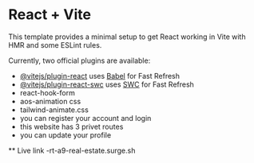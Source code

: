 # React + Vite

This template provides a minimal setup to get React working in Vite with HMR and some ESLint rules.

Currently, two official plugins are available:

- [@vitejs/plugin-react](https://github.com/vitejs/vite-plugin-react/blob/main/packages/plugin-react/README.md) uses [Babel](https://babeljs.io/) for Fast Refresh
- [@vitejs/plugin-react-swc](https://github.com/vitejs/vite-plugin-react-swc) uses [SWC](https://swc.rs/) for Fast Refresh
- react-hook-form
- aos-animation css
- tailwind-animate.css
- you can register your account and login
- this website has 3 privet routes
- you can update your profile


** Live link
-rt-a9-real-estate.surge.sh

